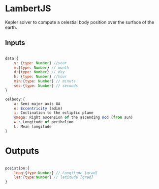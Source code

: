 # LambertJS
Kepler solver to compute a celestial body position over the surface of the earth.

## Inputs

```javascript

data:{
    y: {type: Number} //year
    m:{type: Number} // month
    d:{type: Number} // day
    h: {type: Number} //hour
    min:{type: Number} // minuts
    sec:{type: Number} // seconds
}

celbody:{
    a: Semi major axis UA
    e: Eccentricity (adim)
    i: Inclination to the ecliptic plane
    omega: Right ascension of the ascending nod (from sun)
    w_: Longitude of perihelion
    L: Mean longitude
}

```

# Outputs

```javascript

posistion:{
    long:{type:Number} // Longitude [grad]
    lat:{type:Number} // latitude [grad]
}

```







